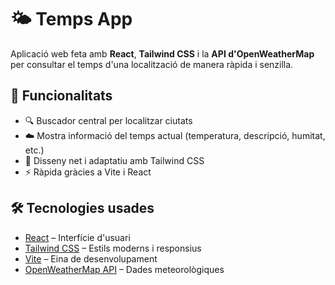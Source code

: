 # 🌤️ Temps App

Aplicació web feta amb **React**, **Tailwind CSS** i la **API d'OpenWeatherMap** per consultar el temps d'una localització de manera ràpida i senzilla.

## 🚀 Funcionalitats

- 🔍 Buscador central per localitzar ciutats
- ☁️ Mostra informació del temps actual (temperatura, descripció, humitat, etc.)
- 🎨 Disseny net i adaptatiu amb Tailwind CSS
- ⚡ Ràpida gràcies a Vite i React

## 🛠️ Tecnologies usades

- [React](https://reactjs.org/) – Interfície d'usuari
- [Tailwind CSS](https://tailwindcss.com/) – Estils moderns i responsius
- [Vite](https://vitejs.dev/) – Eina de desenvolupament
- [OpenWeatherMap API](https://openweathermap.org/api) – Dades meteorològiques

